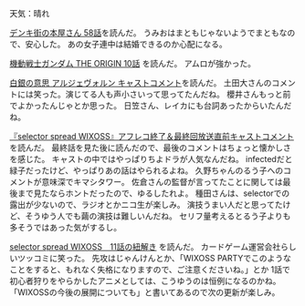 天気：晴れ

[デンキ街の本屋さん 58話](http://comic-walker.com/viewer/?tw=2&dlcl=ja&cid=KDCW_MF01000003011011_68)を読んだ。
うみおはまともじゃないようでまともなので、安心した。
あの女子連中は結婚できるのか心配になる。

[機動戦士ガンダム THE ORIGIN 10話](http://comic-walker.com/viewer/?tw=2&dlcl=ja&cid=KDCW_CW01000002010010_68)
を読んだ。
アムロが強かった。

[白銀の意思 アルジェヴォルン キャストコメント](http://www.koepota.jp/news/2014/12/20/0701.html)を読んだ。
土田大さんのコメントには笑った。演じてる人も声小さいって思ってたんだね。
櫻井さんもっと前でよかったんじゃとか思った。
日笠さん、レイカにも台詞あったからいたんだね。

[『selector spread WIXOSS』アフレコ終了＆最終回放送直前キャストコメント](http://dengekionline.com/elem/000/000/979/979562/)を読んだ。
最終話を見た後に読んだので、最後のコメントはちょっと懐かしさを感じた。
キャストの中ではやっぱりちよドラが人気なんだね。
infectedだと緑子だったけど、やっぱりあの話はやられるよね。
久野ちゃんのるう子へのコメントが意味深でキマシタワー。
佐倉さんの監督が言ってたことに関しては最後まで見たならホントだったので、ゆるしたれよ。
種田さんは、selectorでの露出が少ないので、ラジオとかニコ生が楽しみ。
演技うまい人だと思ってたけど、そうゆう人でも繭の演技は難しいんだね。
セリフ量考えるとるう子よりも多そうではあった気がするし。

[selector spread WIXOSS　11話の紐解き](http://www.takaratomy.co.jp/products/wixoss/column/play_141219/index.html)
を読んだ。
カードゲーム運営会社らしいツッコミに笑った。
先攻はじゃんけんとか、「WIXOSS PARTYでこのようなことをすると、もれなく失格になりますので、ご注意くださいね。」とか
1話で初心者狩りをやらかしたアニメとしては、こうゆうのは恒例になるのかね。
「WIXOSSの今後の展開についても」と書いてあるので次の更新が楽しみ。
